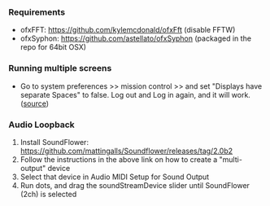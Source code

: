 ### Requirements

- ofxFFT: https://github.com/kylemcdonald/ofxFft (disable FFTW)
- ofxSyphon: https://github.com/astellato/ofxSyphon (packaged in the repo for 64bit OSX)

### Running multiple screens

- Go to system preferences >> mission control >> and set "Displays have separate Spaces" to false. Log out and Log in again, and it will work. ([source](https://forum.openframeworks.cc/t/dual-monitor-full-screen/13654/3))

### Audio Loopback

1. Install SoundFlower: https://github.com/mattingalls/Soundflower/releases/tag/2.0b2
2. Follow the instructions in the above link on how to create a "multi-output" device
3. Select that device in Audio MIDI Setup for Sound Output
4. Run dots, and drag the soundStreamDevice slider until SoundFlower (2ch) is selected
